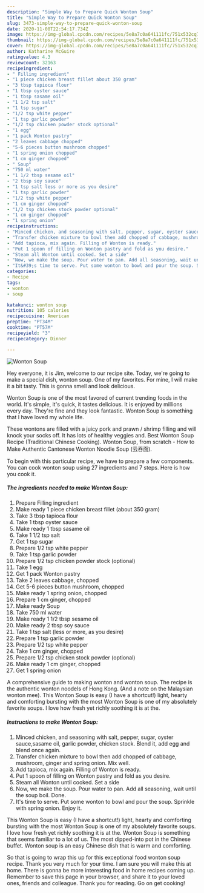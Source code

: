 ```yaml
---
description: "Simple Way to Prepare Quick Wonton Soup"
title: "Simple Way to Prepare Quick Wonton Soup"
slug: 3473-simple-way-to-prepare-quick-wonton-soup
date: 2020-11-08T22:54:17.734Z
image: https://img-global.cpcdn.com/recipes/5e8a7c0a641111fc/751x532cq70/wonton-soup-recipe-main-photo.jpg
thumbnail: https://img-global.cpcdn.com/recipes/5e8a7c0a641111fc/751x532cq70/wonton-soup-recipe-main-photo.jpg
cover: https://img-global.cpcdn.com/recipes/5e8a7c0a641111fc/751x532cq70/wonton-soup-recipe-main-photo.jpg
author: Katharine McGuire
ratingvalue: 4.3
reviewcount: 32163
recipeingredient:
- " Filling ingredient"
- "1 piece chicken breast fillet about 350 gram"
- "3 tbsp tapioca flour"
- "1 tbsp oyster sauce"
- "1 tbsp sasame oil"
- "1 1/2 tsp salt"
- "1 tsp sugar"
- "1/2 tsp white pepper"
- "1 tsp garlic powder"
- "1/2 tsp chicken powder stock optional"
- "1 egg"
- "1 pack Wonton pastry"
- "2 leaves cabbage chopped"
- "5-6 pieces button mushroom chopped"
- "1 spring onion chopped"
- "1 cm ginger chopped"
- " Soup"
- "750 ml water"
- "1 1/2 tbsp sesame oil"
- "2 tbsp soy sauce"
- "1 tsp salt less or more as you desire"
- "1 tsp garlic powder"
- "1/2 tsp white pepper"
- "1 cm ginger chopped"
- "1/2 tsp chicken stock powder optional"
- "1 cm ginger chopped"
- "1 spring onion"
recipeinstructions:
- "Minced chicken, and seasoning with salt, pepper, sugar, oyster sauce,sasame oil, garlic powder, chicken stock. Blend it, add egg and blend once again."
- "Transfer chicken mixture to bowl then add chopped of cabbage, mushroom, ginger and spring onion. Mix well."
- "Add tapioca, mix again. Filling of Wonton is ready."
- "Put 1 spoon of filling on Wonton pastry and fold as you desire."
- "Steam all Wonton until cooked. Set a side"
- "Now, we make the soup. Pour water to pan. Add all seasoning, wait until the soup boil. Done."
- "It&#39;s time to serve. Put some wonton to bowl and pour the soup. Sprinkle with spring onion. Enjoy it."
categories:
- Recipe
tags:
- wonton
- soup

katakunci: wonton soup 
nutrition: 105 calories
recipecuisine: American
preptime: "PT34M"
cooktime: "PT57M"
recipeyield: "3"
recipecategory: Dinner

---
```



![Wonton Soup](https://img-global.cpcdn.com/recipes/5e8a7c0a641111fc/751x532cq70/wonton-soup-recipe-main-photo.jpg)

Hey everyone, it is Jim, welcome to our recipe site. Today, we're going to make a special dish, wonton soup. One of my favorites. For mine, I will make it a bit tasty. This is gonna smell and look delicious.

Wonton Soup is one of the most favored of current trending foods in the world. It's simple, it's quick, it tastes delicious. It is enjoyed by millions every day. They're fine and they look fantastic. Wonton Soup is something that I have loved my whole life.

These wontons are filled with a juicy pork and prawn / shrimp filling and will knock your socks off. It has lots of healthy veggies and. Best Wonton Soup Recipe (Traditional Chinese Cooking). Wonton Soup, from scratch - How to Make Authentic Cantonese Wonton Noodle Soup (云吞面).


To begin with this particular recipe, we have to prepare a few components. You can cook wonton soup using 27 ingredients and 7 steps. Here is how you cook it.

<!--inarticleads1-->

##### The ingredients needed to make Wonton Soup:

1. Prepare  Filling ingredient
1. Make ready 1 piece chicken breast fillet (about 350 gram)
1. Take 3 tbsp tapioca flour
1. Take 1 tbsp oyster sauce
1. Make ready 1 tbsp sasame oil
1. Take 1 1/2 tsp salt
1. Get 1 tsp sugar
1. Prepare 1/2 tsp white pepper
1. Take 1 tsp garlic powder
1. Prepare 1/2 tsp chicken powder stock (optional)
1. Take 1 egg
1. Get 1 pack Wonton pastry
1. Take 2 leaves cabbage, chopped
1. Get 5-6 pieces button mushroom, chopped
1. Make ready 1 spring onion, chopped
1. Prepare 1 cm ginger, chopped
1. Make ready  Soup
1. Take 750 ml water
1. Make ready 1 1/2 tbsp sesame oil
1. Make ready 2 tbsp soy sauce
1. Take 1 tsp salt (less or more, as you desire)
1. Prepare 1 tsp garlic powder
1. Prepare 1/2 tsp white pepper
1. Take 1 cm ginger, chopped
1. Prepare 1/2 tsp chicken stock powder (optional)
1. Make ready 1 cm ginger, chopped
1. Get 1 spring onion


A comprehensive guide to making wonton and wonton soup. The recipe is the authentic wonton noodels of Hong Kong. (And a note on the Malaysian wonton mee). This Wonton Soup is easy (I have a shortcut!) light, hearty and comforting bursting with the most Wonton Soup is one of my absolutely favorite soups. I love how fresh yet richly soothing it is at the. 

<!--inarticleads2-->

##### Instructions to make Wonton Soup:

1. Minced chicken, and seasoning with salt, pepper, sugar, oyster sauce,sasame oil, garlic powder, chicken stock. Blend it, add egg and blend once again.
1. Transfer chicken mixture to bowl then add chopped of cabbage, mushroom, ginger and spring onion. Mix well.
1. Add tapioca, mix again. Filling of Wonton is ready.
1. Put 1 spoon of filling on Wonton pastry and fold as you desire.
1. Steam all Wonton until cooked. Set a side
1. Now, we make the soup. Pour water to pan. Add all seasoning, wait until the soup boil. Done.
1. It&#39;s time to serve. Put some wonton to bowl and pour the soup. Sprinkle with spring onion. Enjoy it.


This Wonton Soup is easy (I have a shortcut!) light, hearty and comforting bursting with the most Wonton Soup is one of my absolutely favorite soups. I love how fresh yet richly soothing it is at the. Wonton Soup is something that seems familiar to a lot of us. The most dipped-into pot in the Chinese buffet. Wonton soup is an easy Chinese dish that is warm and comforting. 

So that is going to wrap this up for this exceptional food wonton soup recipe. Thank you very much for your time. I am sure you will make this at home. There is gonna be more interesting food in home recipes coming up. Remember to save this page in your browser, and share it to your loved ones, friends and colleague. Thank you for reading. Go on get cooking!
